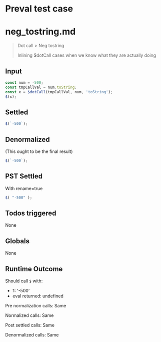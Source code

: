 # Preval test case

# neg_tostring.md

> Dot call > Neg tostring
>
> Inlining $dotCall cases when we know what they are actually doing

## Input

`````js filename=intro
const num = -500;
const tmpCallVal = num.toString;
const x = $dotCall(tmpCallVal, num, 'toString');
$(x);
`````


## Settled


`````js filename=intro
$(`-500`);
`````


## Denormalized
(This ought to be the final result)

`````js filename=intro
$(`-500`);
`````


## PST Settled
With rename=true

`````js filename=intro
$( "-500" );
`````


## Todos triggered


None


## Globals


None


## Runtime Outcome


Should call `$` with:
 - 1: '-500'
 - eval returned: undefined

Pre normalization calls: Same

Normalized calls: Same

Post settled calls: Same

Denormalized calls: Same

